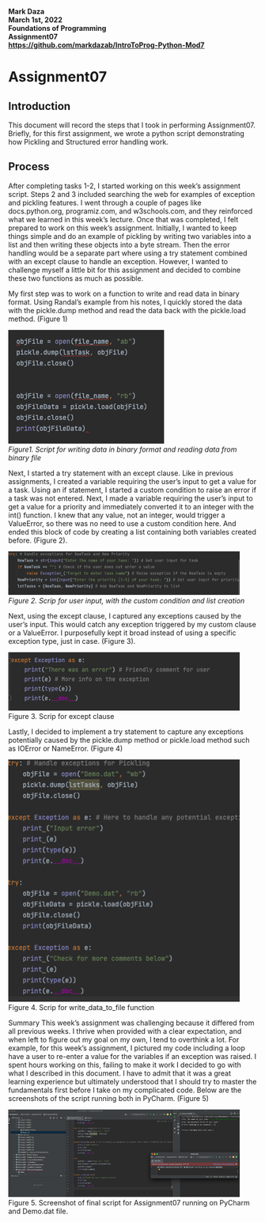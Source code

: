 **Mark Daza**   
**March 1st, 2022**   
**Foundations of Programming**   
**Assignment07**   
**https://github.com/markdazab/IntroToProg-Python-Mod7**

# Assignment07

## Introduction
This document will record the steps that I took in performing Assignment07. Briefly, for this first assignment, 
we wrote a python script demonstrating how Pickling and Structured error handling work.  

## Process
After completing tasks 1-2, I started working on this week’s assignment script. Steps 2 and 3 included searching the web for examples
of exception and pickling features. I went through a couple of pages like docs.python.org, programiz.com, and w3schools.com, and they 
reinforced what we learned in this week’s lecture. Once that was completed, I felt prepared to work on this week’s assignment. Initially, 
I wanted to keep things simple and do an example of pickling by writing two variables into a list and then writing these objects into a byte stream. 
Then the error handling would be a separate part where using a try statement combined with an except clause to handle an exception. 
However, I wanted to challenge myself a little bit for this assignment and decided to combine these two functions as much as possible. 

My first step was to work on a function to write and read data in binary format. Using Randal’s example from his notes, I quickly stored the data with 
the pickle.dump method and read the data back with the pickle.load method. (Figure 1)

![Figure 1](https://github.com/markdazab/IntroToProg-Python-Mod7/blob/main/Figures/Figure1.png "Figure1")  
*Figure1. Script for writing data in binary format and reading data from binary file*

Next, I started a try statement with an except clause. Like in previous assignments, I created a variable requiring the user’s input to get a value 
for a task. Using an if statement, I started a custom condition to raise an error if a task was not entered. Next, I made a variable requiring the 
user’s input to get a value for a priority and immediately converted it to an integer with the int() function. I knew that any value, not an integer, 
would trigger a ValueError, so there was no need to use a custom condition here. And ended this block of code by creating a list containing both variables 
created before. (Figure 2). 

![Figure 2](https://github.com/markdazab/IntroToProg-Python-Mod7/blob/main/Figures/Figure2.png "Figure2")  
*Figure 2. Scrip for user input, with the custom condition and list creation*

Next, using the except clause, I captured any exceptions caused by the user’s input. This would catch any exception triggered by my custom clause or a 
ValueError. I purposefully kept it broad instead of using a specific exception type, just in case. (Figure 3). 

![Figure 3](https://github.com/markdazab/IntroToProg-Python-Mod7/blob/main/Figures/Figure3.png "Figure3")  
Figure 3. Scrip for except clause

Lastly, I decided to implement a try statement to capture any exceptions potentially caused by the pickle.dump method or pickle.load method such as  IOError
or NameError. (Figure 4)

![Figure 4](https://github.com/markdazab/IntroToProg-Python-Mod7/blob/main/Figures/Figure4.png "Figure4")  
Figure 4. Scrip for write_data_to_file function

Summary
This week’s assignment was challenging because it differed from all previous weeks. I thrive when provided with a clear expectation, and when left to figure
out my goal on my own, I tend to overthink a lot. For example, for this week’s assignment, I pictured my code including a loop have a user to re-enter a 
value for the variables if an exception was raised. I spent hours working on this, failing to make it work I decided to go with what I described in this 
document. I have to admit that it was a great learning experience but ultimately understood that I should try to master the fundamentals first before I 
take on my complicated code. Below are the screenshots of the script running both in PyCharm. (Figure 5)

![Figure 5](https://github.com/markdazab/IntroToProg-Python-Mod7/blob/main/Figures/Figure5.png "Figure5")  
Figure 5. Screenshot of final script for Assignment07 running on PyCharm and Demo.dat file.

